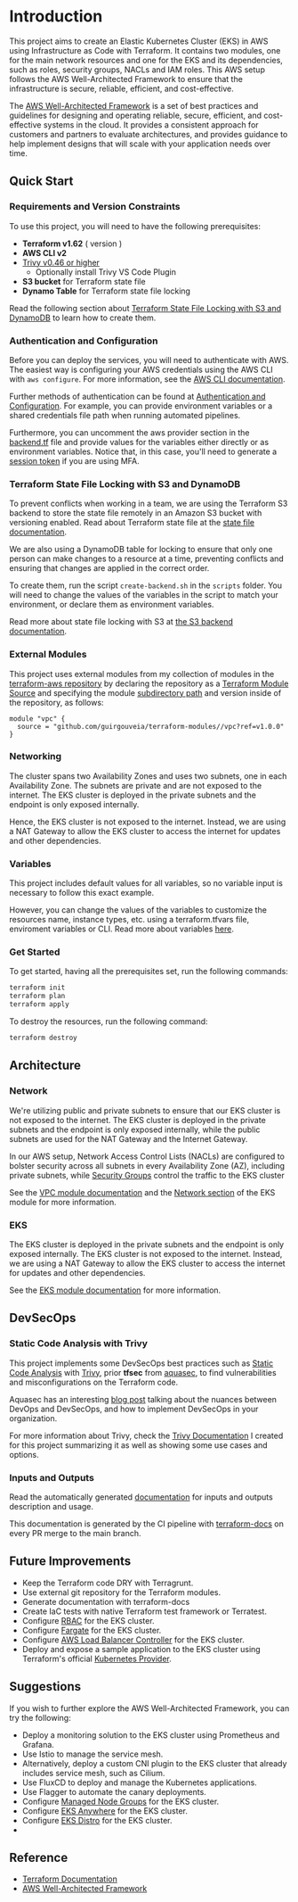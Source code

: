 # Introduction

This project aims to create an Elastic Kubernetes Cluster (EKS) in AWS using Infrastructure as Code with Terraform. It contains two modules, one for the main network resources and one for the EKS and its dependencies, such as roles, security groups, NACLs and IAM roles. This AWS setup follows the AWS Well-Architected Framework to ensure that the infrastructure is secure, reliable, efficient, and cost-effective.

The [AWS Well-Architected Framework](https://aws.amazon.com/architecture/well-architected/) is a set of best practices and guidelines for designing and operating reliable, secure, efficient, and cost-effective systems in the cloud. It provides a consistent approach for customers and partners to evaluate architectures, and provides guidance to help implement designs that will scale with your application needs over time.

## Quick Start

### Requirements and Version Constraints

To use this project, you will need to have the following prerequisites:

- **Terraform v1.62** ( version  )
- **AWS CLI v2**    
- [Trivy v0.46 or higher](https://aquasecurity.github.io/trivy/v0.46/)
  - Optionally install Trivy VS Code Plugin
- **S3 bucket** for Terraform state file
- **Dynamo Table** for Terraform state file locking

Read the following section about [Terraform State File Locking with S3 and DynamoDB](#terraform-state-file-locking-with-s3-and-dynamodb) to learn how to create them.

### Authentication and Configuration

Before you can deploy the services, you will need to authenticate with AWS. The easiest way is configuring your AWS credentials using the AWS CLI with `aws configure`. For more information, see the [AWS CLI documentation](https://docs.aws.amazon.com/cli/latest/userguide/cli-configure-quickstart.html).

Further methods of authentication can be found at [Authentication and Configuration](https://registry.terraform.io/providers/hashicorp/aws/latest/docs#authentication-and-configuration). For example, you can provide environment variables or a shared credentials file path when running automated pipelines.

Furthermore, you can uncomment the aws provider section in the [backend.tf](./backend.tf) file and provide values for the variables either directly or as environment variables. Notice that, in this case, you'll need to generate a [session token](https://docs.aws.amazon.com/cli/latest/reference/sts/get-session-token.html#examples) if you are using MFA.

### Terraform State File Locking with S3 and DynamoDB

To prevent conflicts when working in a team, we are using the Terraform S3 backend to store the state file remotely in an Amazon S3 bucket with versioning enabled. Read about Terraform state file at the [state file documentation](https://developer.hashicorp.com/terraform/language/state).

We are also using a DynamoDB table for locking to ensure that only one person can make changes to a resource at a time, preventing conflicts and ensuring that changes are applied in the correct order.

To create them, run the script `create-backend.sh` in the `scripts` folder. You will need to change the values of the variables in the script to match your environment, or declare them as environment variables.

Read more about state file locking with S3 at [the S3 backend documentation](https://developer.hashicorp.com/terraform/language/settings/backends/s3).

### External Modules

This project uses external modules from my collection of modules in the [terraform-aws repository](https://github.com/guirgouveia/terraform-modules) by declaring the repository as a [Terraform Module Source](https://developer.hashicorp.com/terraform/language/modules/sources#github) and specifying the module [subdirectory path](https://developer.hashicorp.com/terraform/language/modules/sources#modules-in-package-sub-directories) and version inside of the repository, as follows:

```hcl
module "vpc" {
  source = "github.com/guirgouveia/terraform-modules//vpc?ref=v1.0.0"
}
```

### Networking

The cluster spans two Availability Zones and uses two subnets, one in each Availability Zone. The subnets are private and are not exposed to the internet. The EKS cluster is deployed in the private subnets and the endpoint is only exposed internally.

Hence, the EKS cluster is not exposed to the internet. Instead, we are using a NAT Gateway to allow the EKS cluster to access the internet for updates and other dependencies.

### Variables

This project includes default values for all variables, so no variable input is necessary to follow this exact example. 

However, you can change the values of the variables to customize the resources name, instance types, etc. using a terraform.tfvars file, enviroment variables or CLI. Read more about variables [here](https://developer.hashicorp.com/terraform/language/values/variables).

### Get Started

To get started, having all the prerequisites set, run the following commands:

```bash
terraform init
terraform plan
terraform apply
```

To destroy the resources, run the following command:

```bash
terraform destroy
```

## Architecture

### Network

We're utilizing public and private subnets to ensure that our EKS cluster is not exposed to the internet. The EKS cluster is deployed in the private subnets and the endpoint is only exposed internally, while the public subnets are used for the NAT Gateway and the Internet Gateway. 

In our AWS setup, Network Access Control Lists (NACLs) are configured to bolster security across all subnets in every Availability Zone (AZ), including private subnets, while [Security Groups](./security-groups.tf) control the traffic to the EKS cluster

See the [VPC module documentation](./modules/vpc/README.md) and the [Network section](./modules/eks/README.md) of the EKS module for more information.

### EKS

The EKS cluster is deployed in the private subnets and the endpoint is only exposed internally. The EKS cluster is not exposed to the internet. Instead, we are using a NAT Gateway to allow the EKS cluster to access the internet for updates and other dependencies.

See the [EKS module documentation](./modules/eks/README.md) for more information.

## DevSecOps

### Static Code Analysis with Trivy

This project implements some DevSecOps best practices such as [Static Code Analysis](https://owasp.org/www-project-devsecops-guideline/latest/02a-Static-Application-Security-Testing#:~:text=Static%20Code%20Analysis%20or%20Source,Security%20vulnerabilities) with [Trivy](https://aquasecurity.github.io/trivy/v0.46/), prior **tfsec** from [aquasec](https://www.aquasec.com/), to find vulnerabilities and misconfigurations on the Terraform code.

Aquasec has an interesting [blog post](https://www.aquasec.com/cloud-native-academy/devsecops/devsecops/) talking about the nuances between DevOps and DevSecOps, and how to implement DevSecOps in your organization.

For more information about Trivy, check the [Trivy Documentation](./docs/trivy.md) I created for this project summarizing it as well as showing some use cases and options.

### Inputs and Outputs

Read the automatically generated [ documentation](./terraform-docs.md) for inputs and outputs description and usage. 

This documentation is generated by the CI pipeline with [terraform-docs](https://terraform-docs.io) on every PR merge to the main branch. 

## Future Improvements

- Keep the Terraform code DRY with Terragrunt.
- Use external git repository for the Terraform modules.
- Generate documentation with terraform-docs
- Create IaC tests with native Terraform test framework or Terratest.
- Configure [RBAC](https://docs.aws.amazon.com/eks/latest/userguide/security_iam_troubleshoot.html#security-iam-troubleshoot-cannot-view-nodes-or-workloads) for the EKS cluster. 
- Configure [Fargate](https://docs.aws.amazon.com/eks/latest/userguide/fargate.html) for the EKS cluster.
- Configure [AWS Load Balancer Controller](https://docs.aws.amazon.com/eks/latest/userguide/aws-load-balancer-controller.html) for the EKS cluster.
- Deploy and expose a sample application to the EKS cluster using Terraform's official [Kubernetes Provider](https://registry.terraform.io/providers/hashicorp/kubernetes/latest/docs).

## Suggestions

If you wish to further explore the AWS Well-Architected Framework, you can try the following:

- Deploy a monitoring solution to the EKS cluster using Prometheus and Grafana.
- Use Istio to manage the service mesh.
- Alternatively, deploy a custom CNI plugin to the EKS cluster that already includes service mesh, such as Cilium.
- Use FluxCD to deploy and manage the Kubernetes applications.
- Use Flagger to automate the canary deployments.
- Configure [Managed Node Groups](https://docs.aws.amazon.com/eks/latest/userguide/managed-node-groups.html) for the EKS cluster.
- Configure [EKS Anywhere](https://aws.amazon.com/eks/eks-anywhere/) for the EKS cluster.
- Configure [EKS Distro](https://aws.amazon.com/eks/eks-distro/) for the EKS cluster.
- 
## Reference

- [Terraform Documentation](https://www.terraform.io/docs/index.html)
- [AWS Well-Architected Framework](https://aws.amazon.com/architecture/well-architected/)
